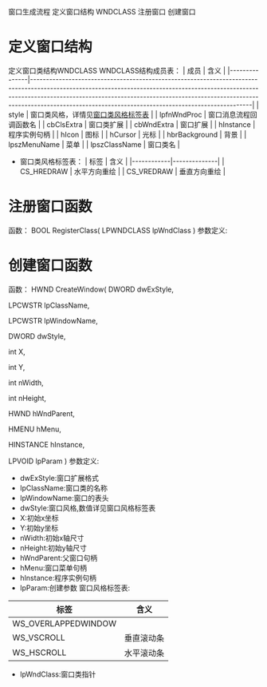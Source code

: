 窗口生成流程
定义窗口结构 WNDCLASS
注册窗口
创建窗口

# 定义窗口结构

定义窗口类结构WNDCLASS
WNDCLASS结构成员表：
| 成员          | 含义                                                                                                                                                                                                                                                                                                          |
|---------------|---------------------------------------------------------------------------------------------------------------------------------------------------------------------------------------------------------------------------------------------------------------------------------------------------------------|
| style         | 窗口类风格，详情见[窗口类风格标签表](onenote:#窗口&section-id={64037DC6-D0C5-4068-91EC-376741A707E9}&page-id={5ADBF01F-558B-4CEE-B216-3476E9FD8CAC}&object-id={FE6E2014-018F-4000-8424-2581AE7FF350}&D7&base-path=https://d.docs.live.net/ba49cdc060637235/文档/计算机学习笔记本/程序设计/window程序设计.one) |
| lpfnWndProc   | 窗口消息流程回调函数名                                                                                                                                                                                                                                                                                        |
| cbClsExtra    | 窗口类扩展                                                                                                                                                                                                                                                                                                    |
| cbWndExtra    | 窗口扩展                                                                                                                                                                                                                                                                                                      |
| hInstance     | 程序实例句柄                                                                                                                                                                                                                                                                                                  |
| hIcon         | 图标                                                                                                                                                                                                                                                                                                          |
| hCursor       | 光标                                                                                                                                                                                                                                                                                                          |
| hbrBackground | 背景                                                                                                                                                                                                                                                                                                          |
| lpszMenuName  | 菜单                                                                                                                                                                                                                                                                                                          |
| lpszClassName | 窗口类名                                                                                                                                                                                                                                                                                                      |
- 窗口类风格标签表：
| 标签       | 含义         |
|------------|--------------|
| CS_HREDRAW | 水平方向重绘 |
| CS_VREDRAW | 垂直方向重绘 |

# 注册窗口函数
函数：
BOOL RegisterClass(
LPWNDCLASS lpWndClass
)
参数定义:
# 创建窗口函数
函数：
HWND CreateWindow(
DWORD dwExStyle,

LPCWSTR lpClassName,

LPCWSTR lpWindowName,

DWORD dwStyle,

int X,

int Y,

int nWidth,

int nHeight,

HWND hWndParent,

HMENU hMenu,

HINSTANCE hInstance,

LPVOID lpParam
)
参数定义:
- dwExStyle:窗口扩展格式
- lpClassName:窗口类的名称
- lpWindowName:窗口的表头
- dwStyle:窗口风格,数值详见窗口风格标签表
- X:初始x坐标
- Y:初始y坐标
- nWidth:初始x轴尺寸
- nHeight:初始y轴尺寸
- hWndParent:父窗口句柄
- hMenu:窗口菜单句柄
- hInstance:程序实例句柄
- lpParam:创建参数
窗口风格标签表:

| 标签                | 含义       |
|---------------------|------------|
| WS_OVERLAPPEDWINDOW |           |
| WS_VSCROLL          | 垂直滚动条 |
| WS_HSCROLL          | 水平滚动条 |

- lpWndClass:窗口类指针
